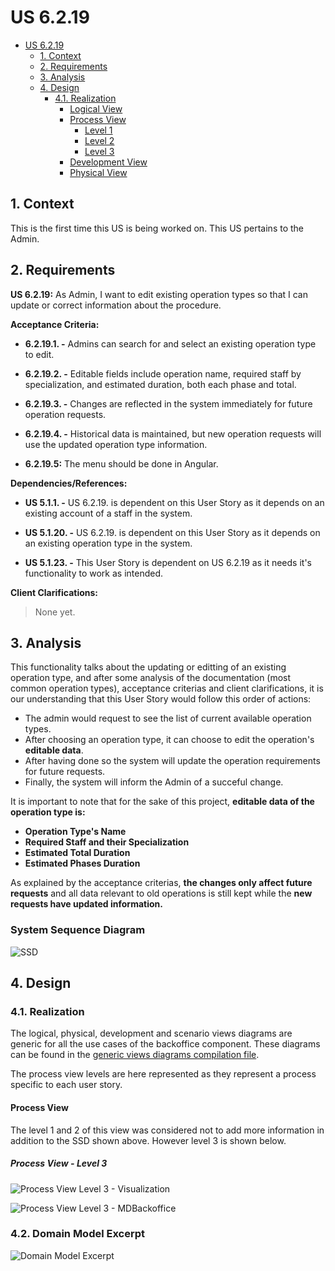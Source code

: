 # US 6.2.19

<!-- TOC -->
- [US 6.2.19](#us-6219)
  - [1. Context](#1-context)
  - [2. Requirements](#2-requirements)
  - [3. Analysis](#3-analysis)
  - [4. Design](#4-design)
    - [4.1. Realization](#41-realization)
      - [Logical View](#logical-view)
      - [Process View](#process-view)
        - [Level 1](#level-1)
        - [Level 2](#level-2)
        - [Level 3](#level-3)
      - [Development View](#development-view)
      - [Physical View](#physical-view)
<!-- TOC -->

## 1. Context

This is the first time this US is being worked on.
This US pertains to the Admin.

## 2. Requirements

**US 6.2.19:** As Admin, I want to edit existing operation types so that I can update or correct information about the procedure.

**Acceptance Criteria:**

- **6.2.19.1. -** Admins can search for and select an existing operation type to edit. 

- **6.2.19.2. -** Editable fields include operation name, required staff by specialization, and estimated duration, both each phase and total. 

- **6.2.19.3. -** Changes are reflected in the system immediately for future operation requests. 

- **6.2.19.4. -** Historical data is maintained, but new operation requests will use the updated operation type information. 

- **6.2.19.5:** The menu should be done in Angular.

**Dependencies/References:**

- **US 5.1.1. -** US 6.2.19. is dependent on this User Story as it depends on an existing account of a staff in the system.

- **US 5.1.20. -** US 6.2.19. is dependent on this User Story as it depends on an existing operation type in the system.

- **US 5.1.23. -** This User Story is dependent on US 6.2.19 as it needs it's functionality to work as intended.

**Client Clarifications:**

> None yet.

## 3. Analysis

This functionality talks about the updating or editting of an existing operation type, and after some analysis of the documentation (most common operation types), acceptance criterias and client clarifications, it is our understanding that this User Story would follow this order of actions:

- The admin would request to see the list of current available operation types.
- After choosing an operation type, it can choose to edit the operation's **editable data**.
- After having done so the system will update the operation requirements for future requests.
- Finally, the system will inform the Admin of a succeful change.

It is important to note that for the sake of this project, **editable data of the operation type is:** 
- **Operation Type's Name**
- **Required Staff and their Specialization**
- **Estimated Total Duration**
- **Estimated Phases Duration**

As explained by the acceptance criterias, **the changes only affect future requests** and all data relevant to old operations is still kept while the **new requests have updated information.**

### System Sequence Diagram

![SSD](Diagrams/SSD/system-sequence-diagram-admin.svg)

## 4. Design

### 4.1. Realization

The logical, physical, development and scenario views diagrams are generic for all the use cases of the backoffice component.
These diagrams can be found in the [generic views diagrams compilation file](../../team-decisions/views/general-views.md).

The process view levels are here represented as they represent a process specific to each user story.

#### Process View

The level 1 and 2 of this view was considered not to add more information in addition to the SSD shown above.
However level 3 is shown below.

##### Process View - Level 3

![Process View Level 3 - Visualization](Diagrams\Views\process-view-level-3-visualization.svg)

![Process View Level 3 - MDBackoffice](Diagrams\Views\process-view-level-3.svg)

### 4.2. Domain Model Excerpt

![Domain Model Excerpt](Diagrams\Domain-Model\domain-model-excerpt.svg)
